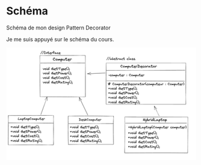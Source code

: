 
# Schéma

Schéma de mon design Pattern Decorator

Je me suis appuyé sur le schéma du cours.

![alt text](../../../notes/img/diagramDecorator.png)

